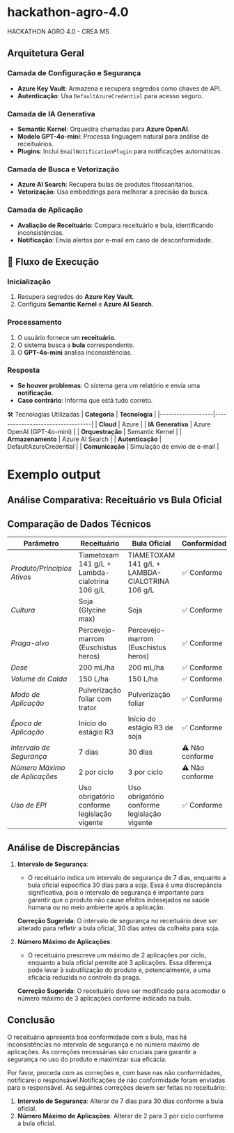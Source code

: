 # hackathon-agro-4.0
HACKATHON AGRO 4.0 - CREA MS

## Arquitetura Geral

### Camada de Configuração e Segurança
- **Azure Key Vault**: Armazena e recupera segredos como chaves de API.
- **Autenticação**: Usa `DefaultAzureCredential` para acesso seguro.

### Camada de IA Generativa
- **Semantic Kernel**: Orquestra chamadas para **Azure OpenAI**.
- **Modelo GPT-4o-mini**: Processa linguagem natural para análise de receituários.
- **Plugins**: Inclui `EmailNotificationPlugin` para notificações automáticas.

### Camada de Busca e Vetorização
- **Azure AI Search**: Recupera bulas de produtos fitossanitários.
- **Vetorização**: Usa embeddings para melhorar a precisão da busca.

### Camada de Aplicação
- **Avaliação de Receituário**: Compara receituário e bula, identificando inconsistências.
- **Notificação**: Envia alertas por e-mail em caso de desconformidade.

## 🔄 Fluxo de Execução

### Inicialização
1. Recupera segredos do **Azure Key Vault**.
2. Configura **Semantic Kernel** e **Azure AI Search**.

### Processamento
1. O usuário fornece um **receituário**.
2. O sistema busca a **bula** correspondente.
3. O **GPT-4o-mini** analisa inconsistências.

### Resposta
- **Se houver problemas**: O sistema gera um relatório e envia uma **notificação**.
- **Caso contrário**: Informa que está tudo correto.

🛠 Tecnologias Utilizadas
| **Categoria**     | **Tecnologia**                     |
|-------------------|----------------------------------|
| **Cloud**        | Azure                             |
| **IA Generativa** | Azure OpenAI (GPT-4o-mini)      |
| **Orquestração**  | Semantic Kernel                 |
| **Armazenamento** | Azure AI Search                 |
| **Autenticação**  | DefaultAzureCredential          |
| **Comunicação**   | Simulação de envio de e-mail    |


# Exemplo output
## Análise Comparativa: Receituário vs Bula Oficial

## Comparação de Dados Técnicos

| Parâmetro                       | Receituário                                        | Bula Oficial                                                 | Conformidade         |
|---------------------------------|---------------------------------------------------|-------------------------------------------------------------|----------------------|
| *Produto/Princípios Ativos*     | Tiametoxam 141 g/L + Lambda-cialotrina 106 g/L   | TIAMETOXAM 141 g/L + LAMBDA-CIALOTRINA 106 g/L             | ✅ Conforme           |
| *Cultura*                       | Soja (Glycine max)                                | Soja                                                        | ✅ Conforme           |
| *Praga-alvo*                    | Percevejo-marrom (Euschistus heros)              | Percevejo-marrom (Euschistus heros)                         | ✅ Conforme           |
| *Dose*                          | 200 mL/ha                                         | 200 mL/ha                                                   | ✅ Conforme           |
| *Volume de Calda*               | 150 L/ha                                          | 150 L/ha                                                    | ✅ Conforme           |
| *Modo de Aplicação*             | Pulverização foliar com trator                     | Pulverização foliar                                         | ✅ Conforme           |
| *Época de Aplicação*            | Início do estágio R3                              | Início do estágio R3 de soja                                | ✅ Conforme           |
| *Intervalo de Segurança*         | 7 dias                                            | 30 dias                                                     | ⚠ Não conforme       |
| *Número Máximo de Aplicações*    | 2 por ciclo                                       | 3 por ciclo                                                 | ⚠ Não conforme       |
| *Uso de EPI*                    | Uso obrigatório conforme legislação vigente       | Uso obrigatório conforme legislação vigente                  | ✅ Conforme           |

## Análise de Discrepâncias

1. **Intervalo de Segurança**: 
   - O receituário indica um intervalo de segurança de 7 dias, enquanto a bula oficial especifica 30 dias para a soja. Essa é uma discrepância significativa, pois o intervalo de segurança é importante para garantir que o produto não cause efeitos indesejados na saúde humana ou no meio ambiente após a aplicação.
   
   **Correção Sugerida**: O intervalo de segurança no receituário deve ser alterado para refletir a bula oficial, 30 dias antes da colheita para soja.

2. **Número Máximo de Aplicações**: 
   - O receituário prescreve um máximo de 2 aplicações por ciclo, enquanto a bula oficial permite até 3 aplicações. Essa diferença pode levar à subutilização do produto e, potencialmente, a uma eficácia reduzida no controle da praga.

   **Correção Sugerida**: O receituário deve ser modificado para acomodar o número máximo de 3 aplicações conforme indicado na bula.
   
## Conclusão

O receituário apresenta boa conformidade com a bula, mas há inconsistências no intervalo de segurança e no número máximo de aplicações. As correções necessárias são cruciais para garantir a segurança no uso do produto e maximizar sua eficácia.

Por favor, proceda com as correções e, com base nas não conformidades, notificarei o responsável.Notificações de não conformidade foram enviadas para o responsável. As seguintes correções devem ser feitas no receituário:

1. **Intervalo de Segurança**: Alterar de 7 dias para 30 dias conforme a bula oficial.
2. **Número Máximo de Aplicações**: Alterar de 2 para 3 por ciclo conforme a bula oficial.
